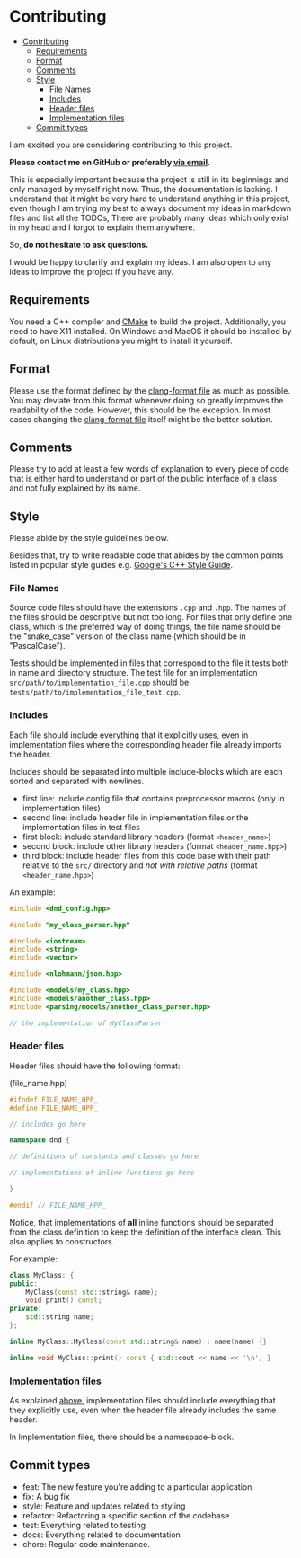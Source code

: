 # Contributing
- [Contributing](#contributing)
  - [Requirements](#requirements)
  - [Format](#format)
  - [Comments](#comments)
  - [Style](#style)
    - [File Names](#file-names)
    - [Includes](#includes)
    - [Header files](#header-files)
    - [Implementation files](#implementation-files)
  - [Commit types](#commit-types)

I am excited you are considering contributing to this project.

**Please contact me on GitHub or preferably [via email](mailto:friedrich.tschirpke@student.hu-berlin.de).**

This is especially important because the project is still in its beginnings and only managed by myself right now.
Thus, the documentation is lacking.
I understand that it might be very hard to understand anything in this project, even though
I am trying my best to always document my ideas in markdown files and list all the TODOs,
There are probably many ideas which only exist in my head and I forgot to explain them anywhere. 

So, **do not hesitate to ask questions.**

I would be happy to clarify and explain my ideas.
I am also open to any ideas to improve the project if you have any.

## Requirements

You need a C++ compiler and [CMake](https://cmake.org/) to build the project.
Additionally, you need to have X11 installed.
On Windows and MacOS it should be installed by default, on Linux distributions you might to install it yourself.

## Format

Please use the format defined by the [clang-format file](.clang-format) as much as possible.
You may deviate from this format whenever doing so greatly improves the readability of the code.
However, this should be the exception.
In most cases changing the [clang-format file](.clang-format) itself might be the better solution.

## Comments

Please try to add at least a few words of explanation to every piece of code that is either hard to understand or
part of the public interface of a class and not fully explained by its name.

## Style

Please abide by the style guidelines below.

Besides that, try to write readable code that abides by the common points listed in popular style guides
e.g. [Google's C++ Style Guide](https://google.github.io/styleguide/cppguide.html).

### File Names
Source code files should have the extensions `.cpp` and `.hpp`.
The names of the files should be descriptive but not too long. For files that only define one class,
which is the preferred way of doing things, the file name should be the "snake_case" version of the class name
(which should be in "PascalCase").

Tests should be implemented in files that correspond to the file it tests both in name and directory structure.
The test file for an implementation `src/path/to/implementation_file.cpp`
should be `tests/path/to/implementation_file_test.cpp`.

### Includes
Each file should include everything that it explicitly uses, even in implementation files where the corresponding
header file already imports the header.

Includes should be separated into multiple include-blocks which are each sorted and separated with newlines.

- first line: include config file that contains preprocessor macros (only in implementation files)
- second line: include header file in implementation files or the implementation files in test files
- first block: include standard library headers (format `<header_name>`)
- second block: include other library headers (format `<header_name.hpp>`)
- third block: include header files from this code base with their path relative to the `src/` directory and
  *not with relative paths* (format `<header_name.hpp>`)

An example:
```c++
#include <dnd_config.hpp>

#include "my_class_parser.hpp"

#include <iostream>
#include <string>
#include <vector>

#include <nlohmann/json.hpp>

#include <models/my_class.hpp>
#include <models/another_class.hpp>
#include <parsing/models/another_class_parser.hpp>

// the implementation of MyClassParser
```
### Header files
Header files should have the following format:

(file_name.hpp)
```c++
#ifndef FILE_NAME_HPP_
#define FILE_NAME_HPP_

// includes go here

namespace dnd {

// definitions of constants and classes go here

// implementations of inline functions go here

}

#endif // FILE_NAME_HPP_
```
Notice, that implementations of **all** inline functions should be separated from the class definition to keep
the definition of the interface clean. This also applies to constructors.

For example:
```c++
class MyClass: {
public:
    MyClass(const std::string& name);
    void print() const;
private:
    std::string name;
};

inline MyClass::MyClass(const std::string& name) : name(name) {}

inline void MyClass::print() const { std::cout << name << '\n'; }
```

### Implementation files
As explained [above](#includes), implementation files should include everything that they explicitly use,
even when the header file already includes the same header.

In Implementation files, there should be a namespace-block.

## Commit types

- feat: The new feature you're adding to a particular application
- fix: A bug fix
- style: Feature and updates related to styling
- refactor: Refactoring a specific section of the codebase
- test: Everything related to testing
- docs: Everything related to documentation
- chore: Regular code maintenance.
